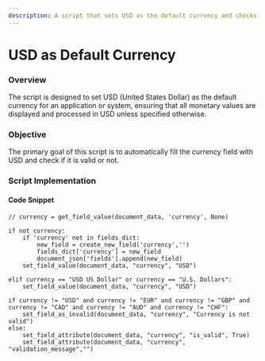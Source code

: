 ```yaml
---
description: A script that sets USD as the default currency and checks if its valid or not
---
```


# USD as Default Currency

### Overview

The script is designed to set USD (United States Dollar) as the default currency for an application or system, ensuring that all monetary values are displayed and processed in USD unless specified otherwise.

### Objective

The primary goal of this script is to automatically fill the currency field with USD and check if it is valid or not.

### Script Implementation

#### Code Snippet

```
// currency = get_field_value(document_data, 'currency', None)

if not currency:
    if 'currency' not in fields_dict:
        new_field = create_new_field('currency','')
        fields_dict['currency'] = new_field
        document_json['fields'].append(new_field)
    set_field_value(document_data, "currency", "USD")
    
elif currency == "USD US Dollar" or currency == "U.S. Dollars":
    set_field_value(document_data, "currency", "USD")
    
if currency != "USD" and currency != "EUR" and currency != "GBP" and currency != "CAD" and currency != "AUD" and currency != "CHF":
    set_field_as_invalid(document_data, "currency", "Currency is not valid")
else:
    set_field_attribute(document_data, "currency", "is_valid", True)
    set_field_attribute(document_data, "currency", "validation_message","")
```

